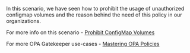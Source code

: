 In this scenario, we have seen how to prohibit the usage of unauthorized configmap volumes and the reason behind the need of this policy in our organizations.

For more info on this scenario - [Prohibit ConfigMap Volumes](https://cloudsecops.com/prohibit-unauthorized-configmap-volumes)

For more OPA Gatekeeper use-cases - [Mastering OPA Policies](https://cloudsecops.com/opa-gatekeeper)
